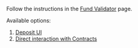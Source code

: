 Follow the instructions in the [Fund Validator](/node/manual/validator/deposit) page.

Available options:
1. [Deposit UI](/node/manual/validator/deposit#option-1-deposit-ui)
2. [Direct interaction with Contracts](/node/manual/validator/deposit#option-2-direct-interaction-with-contracts)
